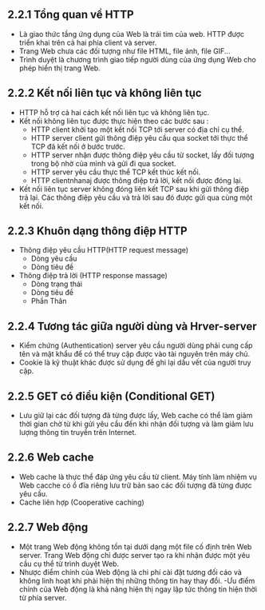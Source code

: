 ## 2.2.1 Tổng quan về HTTP
- Là giao thức tầng ứng dụng của Web là trái tim của web. HTTP được triển khai trên cả hai phía client và server.
- Trang Web chưa các đối tượng như file HTML, file ảnh, file GIF...
- Trình duyệt là chương trình giao tiếp người dùng của ứng dụng Web cho phép hiển thị trang Web.
## 2.2.2 Kết nối liên tục và không liên tục
- HTTP hỗ trợ cả hai cách kết nối liên tục và không liên tục.
- Kết nối không liên tục được thực hiện theo các bước sau :
    + HTTP client khởi tạo một kết nối TCP tới server có địa chỉ cụ thể.
    + HTTP server client gửi thông điệp yêu cầu qua socket tới thực thể TCP đã kết nối ở bước trước.
    + HTTP server nhận được thông điệp yêu cầu từ socket, lấy đối tượng trong bộ nhờ của mình và gửi đi qua socket.
    + HTTP server yêu cầu thực thể TCP kết thúc kết nối.
    + HTTP clientnhanaj được thông điệp trả lời, kết nối được đóng lại.
- Kết nối liên tục server không đóng liên kết TCP sau khi gửi thông điệp trả lại. Các thông điệp yêu cầu và trả lời sau đó được gửi qua cùng một kết nối.
## 2.2.3 Khuôn dạng thông điệp HTTP
- Thông điệp yêu cầu HTTP(HTTP request message)
    + Dòng yêu cầu
    + Dòng tiêu đề
- Thông điệp trả lời (HTTP response massage)
    + Dòng trạng thái
    + Dòng tiêu đề
    + Phần Thân
## 2.2.4 Tương tác giữa người dùng và Hrver-server
- Kiểm chứng (Authentication) server yêu cầu người dùng phải cung cấp tên và mật khẩu để có thể truy cập được vào tài nguyên trên máy chủ.
- Cookie là kỹ thuật khác được sử dụng để ghi lại dấu vết của người truy cập.
## 2.2.5 GET có điều kiện (Conditional GET)
- Lưu giữ lại các đối tượng đã từng được lấy, Web cache có thể làm giảm thời gian chờ từ khi gửi yêu cầu đến khi nhận đối tượng và làm giảm lưu lượng thông tin truyền trên Internet.
## 2.2.6 Web cache 
- Web cache là thực thể đáp ứng yêu cầu từ client. Máy tính làm nhiệm vụ Web cacche có ổ đĩa riêng lưu trữ bản sao các đối tượng đã từng được yêu cầu.
- Cache liên hợp (Cooperative caching)
## 2.2.7 Web động
- Một trang Web động không tồn tại dưới dạng một file cố định trên Web server. Trang Web động chỉ được server tạo ra khi nhận được một yêu cầu cụ thể từ trình duyệt Web.
- Nhược điểm chính của Web động là chi phí cài đặt tương đối cáo và không linh hoạt khi phải hiện thị những thông tin hay thay đổi.
-Ưu điểm chính của Web động là khả năng hiện thị ngay lập tức thông tin hiện thời từ phía server.